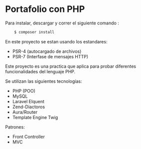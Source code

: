 # Portafolio con PHP

Para instalar, descargar y correr el siguiente comando :
```php
    $ composer install
```

En este proyecto se estan usando los estandares:
* PSR-4 (autocargado de archivos)
* PSR-7 (Interfase de mensajes HTTP)

Este proyecto es una practica que aplica para probar diferentes funcionalidades del lenguaje PHP.

Se utilizan las siguientes tecnologías:

* PHP (POO)
* MySQL
* Laravel Elquent
* Zend-Diactoros
* Aura/Router
* Template Engine Twig

Patrones:

* Front Controller
* MVC
